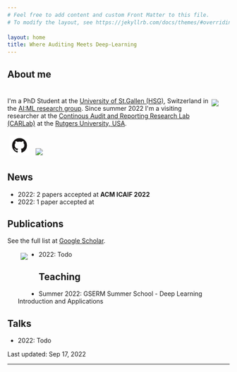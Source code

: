 ```yaml
---
# Feel free to add content and custom Front Matter to this file.
# To modify the layout, see https://jekyllrb.com/docs/themes/#overriding-theme-defaults

layout: home
title: Where Auditing Meets Deep-Learning
---
```



## About me

# <img src="assets/marco.png" height="160" style="float:right; margin:5px 25px 5px 5px">

I'm a PhD Student at the [University of St.Gallen (HSG)](https://www.unisg.ch), Switzerland in the [AI:ML research group](https://ics.unisg.ch/chair-aiml-borth/). Since summer 2022 I'm a visiting researcher at the [Continous Audit and Reporting Research Lab (CARLab)](http://raw.rutgers.edu/index.html) at the [Rutgers University, USA](https://www.rutgers.edu). 

<a href="https://github.com/gitihubi">
<img src="assets/github.png" height="45" style="float:top; margin:5px"></a>
<a href="https://scholar.google.com/citations?user=O6V5YkEAAAAJ&hl=en">
<img src="assets/scholar.png" height="40" style="float:top; margin:5px"></a>

## News

- 2022: 2 papers accepted at **ACM ICAIF 2022**
- 2022: 1 paper accepted at 

## Publications

See the full list at [Google Scholar](https://scholar.google.com/citations?user=O6V5YkEAAAAJ&hl=en).

<img src="assets/ghn2.png" height="85" style="float:left; margin:5px 25px 0px 30px">

- 2022: Todo

## Teaching

- Summer 2022: GSERM Summer School - Deep Learning Introduction and Applications 

## Talks

- 2022: Todo

Last updated: Sep 17, 2022

---
